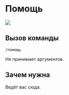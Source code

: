 # Помощь

![](https://img.shields.io/badge/тип_команды-информация-slateblue?style=for-the-badge)

## Вызов команды

`/помощь`

Не принимает аргументов. 

## Зачем нужна

Ведёт вас сюда.
